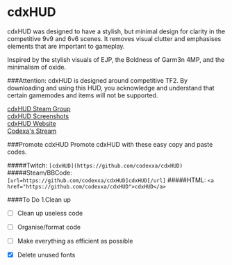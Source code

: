 # cdxHUD
cdxHUD was designed to have a stylish, but minimal design for clarity in the competitive 9v9 and 6v6 scenes. It removes visual clutter and emphasises elements that are important to gameplay. 

Inspired by the stylish visuals of EJP, the Boldness of Garm3n 4MP, and the minimalism of oxide.

###Attention:
cdxHUD is designed around competitive TF2. By downloading and using this HUD, you acknowledge and understand that certain gamemodes and items will not be supported.

[cdxHUD Steam Group](http://steamcommunity.com/groups/cdxHUD)  
[cdxHUD Screenshots](http://imgur.com/a/XUBka)  
[cdxHUD Website](http://hud.codexa.tv)  
[Codexa's Stream](http://twitch.tv/codexa)  

###Promote cdxHUD
Promote cdxHUD with these easy copy and paste codes.

#####Twitch:
`[cdxHUD](https://github.com/codexxa/cdxHUD)`
#####Steam/BBCode:
`[url=https://github.com/codexxa/cdxHUD]cdxHUD[/url]`
#####HTML:
`<a href="https://github.com/codexxa/cdxHUD">cdxHUD</a>`

####To Do
1.Clean up
- [ ] Clean up useless code
- [ ] Organise/format code
- [ ] Make everything as efficient as possible
- [x] Delete unused fonts

